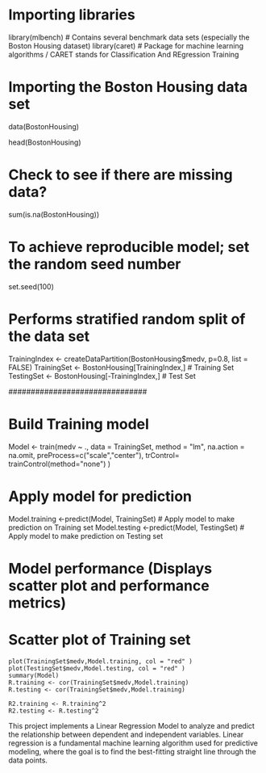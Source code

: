 # Importing libraries
library(mlbench) # Contains several benchmark data sets (especially the Boston Housing dataset)
library(caret) # Package for machine learning algorithms / CARET stands for Classification And REgression Training

# Importing the Boston Housing data set
data(BostonHousing)

head(BostonHousing)

# Check to see if there are missing data?
sum(is.na(BostonHousing))

# To achieve reproducible model; set the random seed number
set.seed(100)

# Performs stratified random split of the data set
TrainingIndex <- createDataPartition(BostonHousing$medv, p=0.8, list = FALSE)
TrainingSet <- BostonHousing[TrainingIndex,] # Training Set
TestingSet <- BostonHousing[-TrainingIndex,] # Test Set


###############################

# Build Training model
Model <- train(medv ~ ., data = TrainingSet,
               method = "lm",
               na.action = na.omit,
               preProcess=c("scale","center"),
               trControl= trainControl(method="none")
)

# Apply model for prediction
Model.training <-predict(Model, TrainingSet) # Apply model to make prediction on Training set
Model.testing <-predict(Model, TestingSet) # Apply model to make prediction on Testing set

# Model performance (Displays scatter plot and performance metrics)
  # Scatter plot of Training set
    plot(TrainingSet$medv,Model.training, col = "red" )
    plot(TestingSet$medv,Model.testing, col = "red" )
    summary(Model)
    R.training <- cor(TrainingSet$medv,Model.training)
    R.testing <- cor(TrainingSet$medv,Model.training)
    
    R2.training <- R.training^2
    R2.testing <- R.testing^2
    
This project implements a Linear Regression Model to analyze and predict the relationship between dependent and independent variables. Linear regression is a fundamental machine learning algorithm used for predictive modeling, where the goal is to find the best-fitting straight line through the data points.
